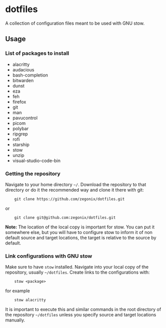 # dotfiles
A collection of configuration files meant to be used with GNU stow.

## Usage

### List of packages to install
* alacritty
* audacious
* bash-completion
* bitwarden
* dunst
* eza
* feh
* firefox
* git
* man
* pavucontrol
* picom
* polybar
* ripgrep
* rofi
* starship
* stow
* unzip
* visual-studio-code-bin

### Getting the repository
Navigate to your home directory `~/`.
Download the repository to that directory or do it the recommended way and clone it there with git:
```
    git clone https://github.com/zegonix/dotfiles.git
```
or
```
    git clone git@github.com:zegonix/dotfiles.git
```

**Note:** The location of the local copy is important for stow. You can put it somewhere else, but you will have to configure stow to inform it of non default source and target locations, the target is relative to the source by default.

### Link configurations with GNU stow
Make sure to have `stow` installed.
Navigate into your local copy of the repository, usually `~/dotfiles`.
Create links to the configurations with:
```
    stow <package>
```
for example
```
    stow alacritty
```
It is important to execute this and similar commands in the root directory of the repository `~/dotfiles` unless you specify source and target locations manually.